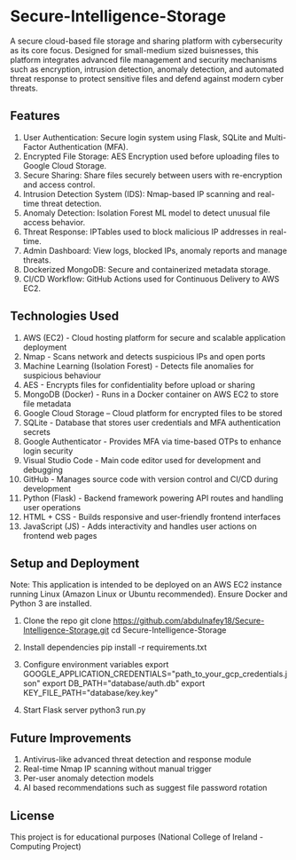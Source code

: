 # Secure-Intelligence-Storage

A secure cloud-based file storage and sharing platform with cybersecurity as its core focus. Designed for small-medium sized buisnesses, this platform integrates advanced file management and security mechanisms such as encryption, intrusion detection, anomaly detection, and automated threat response to protect sensitive files and defend against modern cyber threats.

## Features
1) User Authentication: Secure login system using Flask, SQLite and Multi-Factor Authentication (MFA).
2) Encrypted File Storage: AES Encryption used before uploading files to Google Cloud Storage.
3) Secure Sharing: Share files securely between users with re-encryption and access control.
4) Intrusion Detection System (IDS): Nmap-based IP scanning and real-time threat detection.
5) Anomaly Detection: Isolation Forest ML model to detect unusual file access behavior.
6) Threat Response: IPTables used to block malicious IP addresses in real-time.
7) Admin Dashboard: View logs, blocked IPs, anomaly reports and manage threats.
8) Dockerized MongoDB: Secure and containerized metadata storage.
9) CI/CD Workflow: GitHub Actions used for Continuous Delivery to AWS EC2.

## Technologies Used
1) AWS (EC2) - Cloud hosting platform for secure and scalable application deployment
2) Nmap - Scans network and detects suspicious IPs and open ports
3) Machine Learning (Isolation Forest) - Detects file anomalies for suspicious behaviour
4) AES - Encrypts files for confidentiality before upload or sharing
5) MongoDB (Docker) - Runs in a Docker container on AWS EC2 to store file metadata
6) Google Cloud Storage – Cloud platform for encrypted files to be stored
7) SQLite - Database that stores user credentials and MFA authentication secrets
8) Google Authenticator - Provides MFA via time-based OTPs to enhance login security
9) Visual Studio Code - Main code editor used for development and debugging
10) GitHub - Manages source code with version control and CI/CD during development
11) Python (Flask) - Backend framework powering API routes and handling user operations
12) HTML + CSS - Builds responsive and user-friendly frontend interfaces
13) JavaScript (JS) - Adds interactivity and handles user actions on frontend web pages

## Setup and Deployment
Note: This application is intended to be deployed on an AWS EC2 instance running Linux (Amazon Linux or Ubuntu recommended). Ensure Docker and Python 3 are installed.
1) Clone the repo
git clone https://github.com/abdulnafey18/Secure-Intelligence-Storage.git
cd Secure-Intelligence-Storage

2) Install dependencies
pip install -r requirements.txt

3) Configure environment variables
export GOOGLE_APPLICATION_CREDENTIALS="path_to_your_gcp_credentials.json"
export DB_PATH="database/auth.db"
export KEY_FILE_PATH="database/key.key"

4) Start Flask server
python3 run.py

## Future Improvements
1) Antivirus-like advanced threat detection and response module
2) Real-time Nmap IP scanning without manual trigger
3) Per-user anomaly detection models
4) AI based recommendations such as suggest file password rotation

## License
This project is for educational purposes (National College of Ireland - Computing Project)